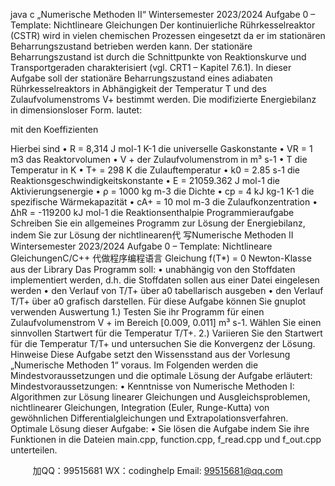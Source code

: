 java c
„Numerische Methoden II“
Wintersemester 2023/2024
Aufgabe 0 – Template: Nichtlineare Gleichungen
Der kontinuierliche Rührkesselreaktor (CSTR) wird in vielen chemischen Prozessen eingesetzt da er im stationären Beharrungszustand betrieben werden kann. Der stationäre Beharrungszustand ist durch die Schnittpunkte von Reaktionskurve und Transportgeraden charakterisiert (vgl. CRT1 – Kapitel 7.6.1).
In dieser Aufgabe soll der stationäre Beharrungszustand eines adiabaten Rührkesselreaktors in Abhängigkeit der Temperatur T und des Zulaufvolumenstroms V+ bestimmt werden. Die modifizierte Energiebilanz in dimensionsloser Form. lautet:

mit den Koeffizienten

Hierbei sind
• R = 8,314 J mol-1 K-1 die universelle Gaskonstante
• VR = 1 m3 das Reaktorvolumen
• V + der Zulaufvolumenstrom in m³ s-1
• T die Temperatur in K
• T+ = 298 K die Zulauftemperatur
• k0 = 2.85 s-1 die Reaktionsgeschwindigkeitskonstante
• E = 21059.362 J mol-1 die Aktivierungsenergie
• ρ = 1000 kg m-3 die Dichte
• cp = 4 kJ kg-1 K-1 die spezifische Wärmekapazität
• cA+ = 10 mol m-3 die Zulaufkonzentration
• ∆hR = -119200 kJ mol-1 die Reaktionsenthalpie
Programmieraufgabe
Schreiben Sie ein allgemeines Programm zur Lösung der Energiebilanz, indem Sie zur Lösung der nichtlinearen代 写Numerische Methoden II Wintersemester 2023/2024 Aufgabe 0 – Template: Nichtlineare GleichungenC/C++
代做程序编程语言 Gleichung f(T*) = 0 Newton-Klasse aus der Library
Das Programm soll:
• unabhängig von den Stoffdaten implementiert werden, d.h. die Stoffdaten sollen aus einer Datei eingelesen werden
• den Verlauf von T/T+ über a0 tabellarisch ausgeben
• den Verlauf T/T+ über a0 grafisch darstellen. Für diese Aufgabe können Sie gnuplot verwenden
Auswertung
1.) Testen Sie ihr Programm für einen Zulaufvolumenstrom   V + im Bereich [0.009, 0.011] m³ s-1. Wählen Sie einen sinnvollen Startwert für die Temperatur T/T+.
2.) Variieren Sie den Startwert für die Temperatur T/T+ und untersuchen Sie die Konvergenz der Lösung.
Hinweise
Diese Aufgabe setzt den Wissensstand aus der Vorlesung „Numerische Methoden 1“ voraus. Im Folgenden werden die Mindestvoraussetzungen und die optimale Lösung der Aufgabe erläutert:
Mindestvoraussetzungen:
• Kenntnisse von Numerische Methoden I: Algorithmen zur Lösung linearer Gleichungen und Ausgleichsproblemen, nichtlinearer Gleichungen, Integration (Euler, Runge-Kutta) von gewöhnlichen Differentialgleichungen und Extrapolationsverfahren.
Optimale Lösung dieser Aufgabe:
• Sie lösen die Aufgabe indem Sie ihre Funktionen in die Dateien main.cpp, function.cpp, f_read.cpp und f_out.cpp unterteilen.





         
加QQ：99515681  WX：codinghelp  Email: 99515681@qq.com
